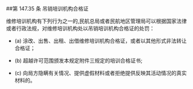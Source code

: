 ##第 147.35 条 吊销培训机构合格证

维修培训机构有下列行为之一的,民航总局或者民航地区管理局可以根据国家法律或者行政法规，对维修培训机构处以吊销培训机构合格证的处罚：

- (a) 涂改、出售、出租、出借维修培训机构合格证，或者以其他形式非法转让合格证；

- (b)  超越许可范围颁发本规定附件三规定的培训合格证书;

- (c) 向局方隐瞒有关情况、提供虚假材料或者拒绝提供反映其活动情况的真实材料的。
